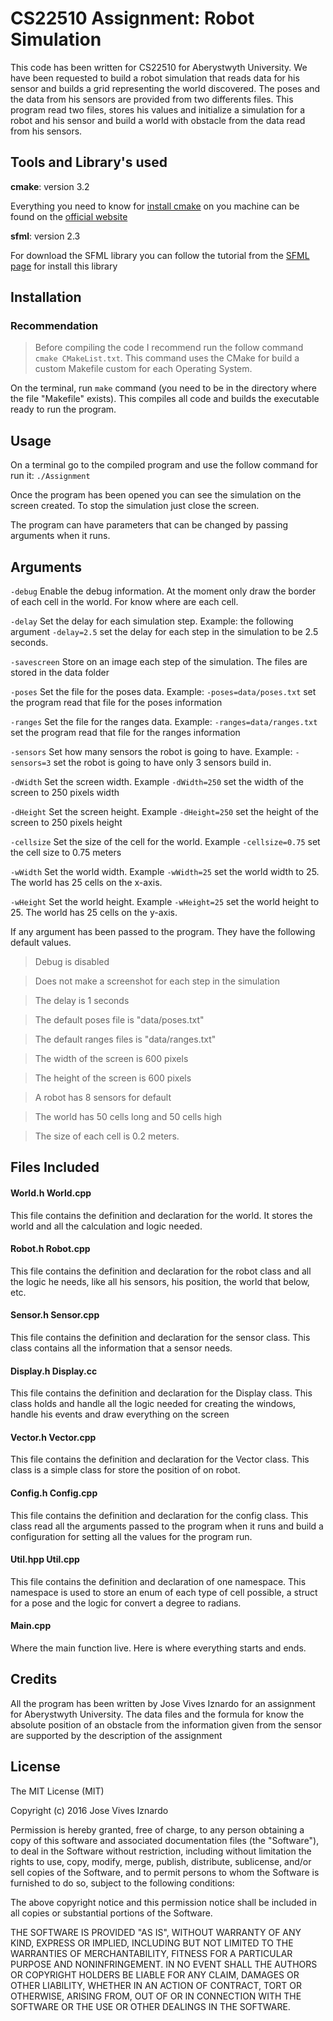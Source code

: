 
# CS22510 Assignment: Robot Simulation

This code has been written for CS22510 for Aberystwyth University. We have been requested to build a robot simulation that reads data for his sensor and builds a grid representing the world discovered. The poses and the data from his sensors are provided from two differents files. This program read two files, stores his values and initialize a simulation for a robot and his sensor and build a world with obstacle from the data read from his sensors.

## Tools and Library's used

**cmake**: version 3.2

Everything you need to know for [install cmake](https://cmake.org/install) on you machine can be found on the [official website](https://cmake.org//)

**sfml**: version 2.3

For download the SFML library you can follow the tutorial from the [SFML page](http://www.sfml-dev.org/tutorials/2.3/start-linux.php) for install this library

## Installation

### Recommendation

> Before compiling the code I recommend run the follow command `cmake CMakeList.txt`. This command uses the CMake for build a custom Makefile custom for each Operating System.

On the terminal, run `make` command (you need to be in the directory where the file "Makefile" exists). This compiles all code and builds the executable ready to run the program.

## Usage

On a terminal go to the compiled program and use the follow command for run it: `./Assignment`

Once the program has been opened you can see the simulation on the screen created. To stop the simulation just close the screen.

The program can have parameters that can be changed by passing arguments when it runs.

## Arguments

`-debug`
Enable the debug information. At the moment only draw the border of each cell in the world. For know where are each cell.

`-delay`
Set the delay for each simulation step. Example: the following argument `-delay=2.5` set the delay for each step in the simulation to be 2.5 seconds.

`-savescreen`
Store on an image each step of the simulation. The files are stored in the data folder

`-poses`
Set the file for the poses data. Example: `-poses=data/poses.txt` set the program read that file for the poses information

`-ranges`
Set the file for the ranges data. Example: `-ranges=data/ranges.txt` set the program read that file for the ranges information

`-sensors`
Set how many sensors the robot is going to have. Example: `-sensors=3` set the robot is going to have only 3 sensors build in.

`-dWidth`
Set the screen width. Example `-dWidth=250` set the width of the screen to 250 pixels width

`-dHeight`
Set the screen height. Example `-dHeight=250` set the height of the screen to 250 pixels height

`-cellsize`
Set the size of the cell for the world. Example `-cellsize=0.75` set the cell size to 0.75 meters

`-wWidth`
Set the world width. Example `-wWidth=25` set the world width to 25. The world has 25 cells on the x-axis.

`-wHeight`
Set the world height. Example `-wHeight=25` set the world height to 25. The world has 25 cells on the y-axis.

If any argument has been passed to the program. They have the following default values.
> Debug is disabled

> Does not make a screenshot for each step in the simulation

> The delay is 1 seconds

> The default poses file is "data/poses.txt"

> The default ranges files is "data/ranges.txt"

> The width of the screen is 600 pixels

> The height of the screen is 600 pixels

> A robot has 8 sensors for default

> The world has 50 cells long and 50 cells high

> The size of each cell is 0.2 meters.

## Files Included

#### World.h World.cpp
This file contains the definition and declaration for the world. It stores the world and all the calculation and logic needed.

#### Robot.h Robot.cpp
This file contains the definition and declaration for the robot class and all the logic he needs, like all his sensors, his position, the world that below, etc.

#### Sensor.h Sensor.cpp
This file contains the definition and declaration for the sensor class. This class contains all the information that a sensor needs.

#### Display.h Display.cc
This file contains the definition and declaration for the Display class. This class holds and handle all the logic needed for creating the windows, handle his events and draw everything on the screen

#### Vector.h Vector.cpp
This file contains the definition and declaration for the Vector class. This class is a simple class for store the position of on robot.

#### Config.h Config.cpp
This file contains the definition and declaration for the config class. This class read all the arguments passed to the program when it runs and build a configuration for setting all the values for the program run.

#### Util.hpp Util.cpp
This file contains the definition and declaration of one namespace. This namespace is used to store an enum of each type of cell possible, a struct for a pose and the logic for convert a degree to radians.

#### Main.cpp
Where the main function live. Here is where everything starts and ends.

## Credits

All the program has been written by Jose Vives Iznardo for an assignment for Aberystwyth University. The data files and the formula for know the absolute position of an obstacle from the information given from the sensor are supported by the description of the assignment

## License

The MIT License (MIT)

Copyright (c) 2016 Jose Vives Iznardo

Permission is hereby granted, free of charge, to any person obtaining a copy
of this software and associated documentation files (the "Software"), to deal
in the Software without restriction, including without limitation the rights
to use, copy, modify, merge, publish, distribute, sublicense, and/or sell
copies of the Software, and to permit persons to whom the Software is
furnished to do so, subject to the following conditions:

The above copyright notice and this permission notice shall be included in all
copies or substantial portions of the Software.

THE SOFTWARE IS PROVIDED "AS IS", WITHOUT WARRANTY OF ANY KIND, EXPRESS OR
IMPLIED, INCLUDING BUT NOT LIMITED TO THE WARRANTIES OF MERCHANTABILITY,
FITNESS FOR A PARTICULAR PURPOSE AND NONINFRINGEMENT. IN NO EVENT SHALL THE
AUTHORS OR COPYRIGHT HOLDERS BE LIABLE FOR ANY CLAIM, DAMAGES OR OTHER
LIABILITY, WHETHER IN AN ACTION OF CONTRACT, TORT OR OTHERWISE, ARISING FROM,
OUT OF OR IN CONNECTION WITH THE SOFTWARE OR THE USE OR OTHER DEALINGS IN THE
SOFTWARE.
